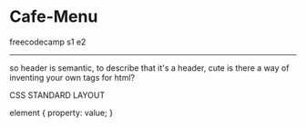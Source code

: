 # Cafe-Menu
freecodecamp s1 e2
__________________________________________________________________________

so header is semantic, to describe that it's a header, cute
        is there a way of inventing your own tags for html?

CSS STANDARD LAYOUT

element { <!--you can use a .element if you want to incorporate class-->
 property: value;
}